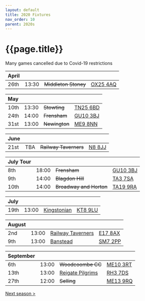 ```yaml
---
layout: default
title: 2020 Fixtures
nav_order: 10
parent: 2020s
---
```


# {{page.title}}

Many games cancelled due to Covid-19 restrictions

| April |  |  |  |
|:---|:---|:---|:---|
| 26th | 13:30 | ~~Middleton Stoney~~ | [OX25 4AQ](https//goo.gl/maps/2oHFhgW7cVt) |

| May |  |  |  |
|:---|:---|:---|:---|
| 10th | 13:30 | ~~Stowting~~ | [TN25 6BD](https//goo.gl/maps/5KNmaMe6Wb42) |
| 24th | 14:00 | ~~Frensham~~ | [GU10 3BJ](https//goo.gl/maps/xBUZvPU1vnK2) |
| 31st | 13:00 | ~~Newington~~ | [ME9 8NN](https//goo.gl/maps/2XwQKWc9brr) |

| June |  |  |  |
|:---|:---|:---|:---|
| 21st | TBA | ~~Railway Taverners~~ | [N8 8JJ](https//goo.gl/maps/BuCf1MgUwJTViZ4YA) |

| July Tour |  |  |  |
|:---|:---|:---|:---|
| 8th | 18:00 | ~~Frensham~~ | [GU10 3BJ](https//goo.gl/maps/xBUZvPU1vnK2) |
| 9th | 14:00 | ~~Blagdon Hill~~ | [TA3 7SA](https//goo.gl/maps/H6iLZLNcja12) |
| 10th | 14:00 | ~~Broadway and Horton~~ | [TA19 9RA](https://goo.gl/maps/ULbmC6LSX5HSAe8U6) |

| July |  |  |  |
|:---|:---|:---|:---|
| 19th | 13:00 | [Kingstonian](kingstonian) | [KT8 9LU](https//goo.gl/maps/4kwjPyThUMkyQfhe8) |

| August |  |  |  |
|:---|:---|:---|:---|
| 2nd | 13:00 | [Railway Taverners](railway-taverners) | [E17 8AX](https://goo.gl/maps/UC5RuuBUG1feDDhm6) |
| 9th | 13:00 | [Banstead](banstead) | [SM7 2PP](https://goo.gl/maps/nv7dov2xsYvUnRay5) |

| September |  |  |  |
|:---|:---|:---|:---|
| 6th | 13:00 | ~~Woodcoombe CC~~ | [ME10 3RT](https://goo.gl/maps/rMva1ta8sRDV8z768) |
| 13th | 13:00 | [Reigate Pilgrims](reigate-pilgrims) | [RH3 7DS](https//goo.gl/maps/APtKSjuaQ5v) |
| 27th | 12:00 | ~~Selling~~ | [ME13 9RQ](https//goo.gl/maps/QeLhjBkEbJr) |

[Next season >](../2021)